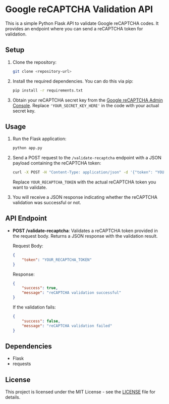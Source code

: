 # Google reCAPTCHA Validation API

This is a simple Python Flask API to validate Google reCAPTCHA codes. It provides an endpoint where you can send a reCAPTCHA token for validation.

## Setup

1. Clone the repository:

    ```bash
    git clone <repository-url>
    ```

2. Install the required dependencies. You can do this via pip:

    ```bash
    pip install -r requirements.txt
    ```

3. Obtain your reCAPTCHA secret key from the [Google reCAPTCHA Admin Console](https://www.google.com/recaptcha/admin). Replace `'YOUR_SECRET_KEY_HERE'` in the code with your actual secret key.

## Usage

1. Run the Flask application:

    ```bash
    python app.py
    ```

2. Send a POST request to the `/validate-recaptcha` endpoint with a JSON payload containing the reCAPTCHA token:

    ```bash
    curl -X POST -H "Content-Type: application/json" -d '{"token": "YOUR_RECAPTCHA_TOKEN"}' http://localhost:5000/validate-recaptcha
    ```

    Replace `YOUR_RECAPTCHA_TOKEN` with the actual reCAPTCHA token you want to validate.

3. You will receive a JSON response indicating whether the reCAPTCHA validation was successful or not.

## API Endpoint

- **POST /validate-recaptcha**: Validates a reCAPTCHA token provided in the request body. Returns a JSON response with the validation result.

    Request Body:
    ```json
    {
        "token": "YOUR_RECAPTCHA_TOKEN"
    }
    ```

    Response:
    ```json
    {
        "success": true,
        "message": "reCAPTCHA validation successful"
    }
    ```

    If the validation fails:
    ```json
    {
        "success": false,
        "message": "reCAPTCHA validation failed"
    }
    ```

## Dependencies

- Flask
- requests

## License

This project is licensed under the MIT License - see the [LICENSE](LICENSE) file for details.
